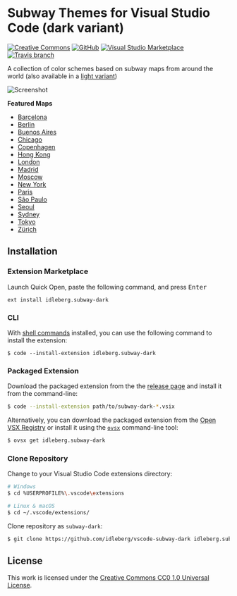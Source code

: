 # Subway Themes for Visual Studio Code (dark variant)

[![Creative Commons](https://flat.badgen.net/badge/license/CC0%201.0/orange)](http://creativecommons.org/publicdomain/zero/1.0/)
[![GitHub](https://flat.badgen.net/github/release/idleberg/vscode-subway-dark)](https://github.com/idleberg/vscode-subway-dark/releases)
[![Visual Studio Marketplace](https://vsmarketplacebadge.apphb.com/installs-short/idleberg.subway-dark.svg?style=flat-square)](https://marketplace.visualstudio.com/items?itemName=idleberg.subway-dark)
[![Travis branch](https://flat.badgen.net/travis/idleberg/vscode-subway-dark/master)](https://travis-ci.org/idleberg/vscode-subway-dark)

A collection of color schemes based on subway maps from around the world (also available in a [light variant](https://marketplace.visualstudio.com/items?itemName=idleberg.subway))

![Screenshot](https://raw.githubusercontent.com/idleberg/vscode-subway-dark/master/images/screenshot.png)

**Featured Maps**

* [Barcelona](http://www.mapametrobarcelona.net/en-index.php)
* [Berlin](http://www.s-bahn-berlin.de/fahrplanundnetz/liniennetz.htm)
* [Buenos Aires](http://mapa-metro.com/en/Argentina/Buenos%20Aires/Buenos%20Aires-Subte-map.htm)
* [Chicago](http://www.transitchicago.com/maps/)
* [Copenhagen](http://intl.m.dk/#!/)
* [Hong Kong](http://www.mtr.com.hk/en/customer/services/system_map.html)
* [London](https://tfl.gov.uk/maps/track/tube)
* [Madrid](https://www.metromadrid.es/en/viaja_en_metro/red_de_metro/planos/)
* [Moscow](http://news.metro.ru/sc_lat.html)
* [New York](http://web.mta.info/maps/submap.html)
* [Paris](http://www.ratp.fr/informer/pdf/orienter/f_plan.php)
* [São Paulo](http://saopaulomap360.com/sao-paulo-metro-map)
* [Seoul](https://www.smrt.co.kr/program/cyberStation/main2.jsp?lang=e)
* [Sydney](http://www.sydneytrains.info/stations/network_map)
* [Tokyo](http://www.tokyometro.jp/en/subwaymap/)
* [Zürich](http://www.zvv.ch/zvv/en/timetable/network-maps.html)

## Installation

### Extension Marketplace

Launch Quick Open, paste the following command, and press <kbd>Enter</kbd>

`ext install idleberg.subway-dark`

### CLI

With [shell commands](https://code.visualstudio.com/docs/editor/command-line) installed, you can use the following command to install the extension:

`$ code --install-extension idleberg.subway-dark`

### Packaged Extension

Download the packaged extension from the the [release page](https://github.com/idleberg/vscode-subway-dark/releases) and install it from the command-line:

```bash
$ code --install-extension path/to/subway-dark-*.vsix
```

Alternatively, you can download the packaged extension from the [Open VSX Registry](https://open-vsx.org/) or install it using the [`ovsx`](https://www.npmjs.com/package/ovsx) command-line tool:

```bash
$ ovsx get idleberg.subway-dark
```

### Clone Repository

Change to your Visual Studio Code extensions directory:

```bash
# Windows
$ cd %USERPROFILE%\.vscode\extensions

# Linux & macOS
$ cd ~/.vscode/extensions/
```

Clone repository as `subway-dark`:

```bash
$ git clone https://github.com/idleberg/vscode-subway-dark idleberg.subway-dark
```

## License

This work is licensed under the [Creative Commons CC0 1.0 Universal License](http://creativecommons.org/publicdomain/zero/1.0/legalcode).
